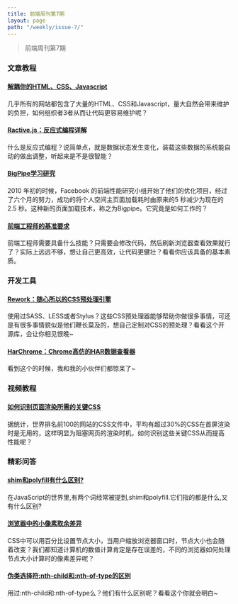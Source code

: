 ```yaml
---
title: 前端周刊第7期
layout: page
path: "/weekly/issue-7/"
---
```


> 前端周刊第7期

### 文章教程

#### [解耦你的HTML、CSS、Javascript](http://philipwalton.com/articles/decoupling-html-css-and-javascript/?utm_source=CSS-Weekly&utm_campaign=Issue-73&utm_medium=email)

几乎所有的网站都包含了大量的HTML、CSS和Javascript，量大自然会带来维护的负担，如何组织者3者从而让代码更容易维护呢？

#### [Ractive.js：反应式编程详解](http://flippinawesome.org/2013/08/19/ractive-js-expressions-and-the-new-wave-of-reactive-programming/)

什么是反应式编程？说简单点，就是数据状态发生变化，装载这些数据的系统能自动的做出调整，听起来是不是很智能？

#### [BigPipe学习研究](http://www.cnblogs.com/mofish/archive/2011/11/03/2234858.html)

2010 年初的时候，Facebook 的前端性能研究小组开始了他们的优化项目，经过了六个月的努力，成功的将个人空间主页面加载耗时由原来的5 秒减少为现在的2.5 秒。这种新的页面加载技术，称之为Bigpipe。它究竟是如何工作的？

#### [前端工程师的基准要求](http://rmurphey.com/blog/2012/04/12/a-baseline-for-front-end-developers/)

前端工程师需要具备什么技能？只需要会修改代码，然后刷新浏览器查看效果就行了？实际上远远不够，想让自己更高效，让代码更健壮？看看你应该具备的基本素质。

### 开发工具

#### [Rework：随心所以的CSS预处理引擎](https://github.com/visionmedia/rework)

使用过SASS、LESS或者Stylus？这些CSS预处理器能够帮助你做很多事情，可还是有很多事情貌似是他们鞭长莫及的，想自己定制对CSS的预处理？看看这个开源库，会让你相见恨晚~

#### [HarChrome：Chrome高仿的HAR数据查看器](https://github.com/ericduran/chromeHAR)

看到这个的时候，我和我的小伙伴们都惊呆了~

### 视频教程

#### [如何识别页面渲染所需的关键CSS](http://www.youtube.com/watch?v=CfmUf1_M9lI)

据统计，世界排名前100的网站的CSS文件中，平均有超过30%的CSS在首屏渲染时是无用的，这样明显为阻塞网页的渲染时机，如何识别这些关键CSS从而提高性能呢？

### 精彩问答

#### [shim和polyfill有什么区别?](http://www.cnblogs.com/ziyunfei/archive/2012/09/17/2688829.html)

在JavaScript的世界里,有两个词经常被提到,shim和polyfill.它们指的都是什么,又有什么区别?

#### [浏览器中的小像素取余差异](http://img04.taobaocdn.com/tps/i4/T1VuJ.FfRdXXXr.KP8-990-2490.png)

CSS中可以用百分比设置节点大小，当用户缩放浏览器窗口时，节点大小也会随着改变？我们都知道计算机的数值计算肯定是存在误差的，不同的浏览器如何处理节点大小计算时的像素差异呢？

#### [伪类选择符:nth-child和:nth-of-type的区别](http://css-tricks.com/the-difference-between-nth-child-and-nth-of-type/)

用过:nth-child和:nth-of-type么？他们有什么区别呢？看看这个你就会明白~
